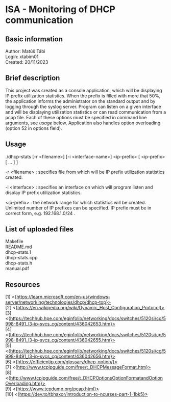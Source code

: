 # ISA - Monitoring of DHCP communication

## Basic information
Author: Matúš Tábi \
Login: xtabim01 \
Created: 20/11/2023

## Brief description

This project was created as a console application, which will be displaying IP prefix utilization statistics. When the prefix is filled with more that 50%, the application informs the administrator on the standard output and by logging through the syslog server. Program can listen on a given interface and will be displaying utilization statistics or can read communication from a pcap file. Each of these options must be specified in command line arguments, see *usage* below. Application also handles option overloading (option 52 in options field).

## Usage

./dhcp-stats [-r \<filename\>] [-i \<interface-name\>] \<ip-prefix\> [ \<ip-prefix\> [ ... ] ]

-r \<filename\> : specifies file from which will be IP prefix utilization statistics created.

-i \<interface\> : specifies an interface on which will program listen and display IP prefix utilization statistics.

\<ip-prefix\> : the network range for which statistics will be created. Unlimited number of IP prefixes can be specified. IP prefix must be in correct form, e.g. 192.168.1.0/24 . 

## List of uploaded files

Makefile \
README.md \
dhcp-stats.1 \
dhcp-stats.cpp \
dhcp-stats.h \
manual.pdf

## Resources

[1] <{https://learn.microsoft.com/en-us/windows-server/networking/technologies/dhcp/dhcp-top}> \
[2] <{https://en.wikipedia.org/wiki/Dynamic_Host_Configuration_Protocol}> \
[3] <{https://techhub.hpe.com/eginfolib/networking/docs/switches/5120si/cg/5998-8491_l3-ip-svcs_cg/content/436042653.htm}> \
[4] <{https://techhub.hpe.com/eginfolib/networking/docs/switches/5120si/cg/5998-8491_l3-ip-svcs_cg/content/436042655.htm}> \
[5] <{https://techhub.hpe.com/eginfolib/networking/docs/switches/5120si/cg/5998-8491_l3-ip-svcs_cg/content/436042656.htm}> \
[6] <{https://efficientip.com/glossary/dhcp-option/}> \
[7] <{http://www.tcpipguide.com/free/t_DHCPMessageFormat.htm}> \
[8] <{http://www.tcpipguide.com/free/t_DHCPOptionsOptionFormatandOptionOverloading.htm}> \
[9] <{https://www.tcpdump.org/pcap.html}> \
[10] <{https://dev.to/tbhaxor/introduction-to-ncurses-part-1-1bk5}>
